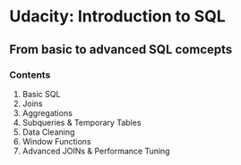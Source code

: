 # Udacity: Introduction to SQL

## From basic to advanced SQL comcepts

### Contents

1. Basic SQL
2. Joins
3. Aggregations
4. Subqueries & Temporary Tables
5. Data Cleaning
6. Window Functions
7. Advanced JOINs & Performance Tuning
